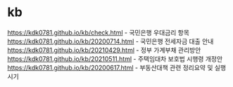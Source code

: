 # kb
https://kdk0781.github.io/kb/check.html   - 국민은행 우대금리 항목
https://kdk0781.github.io/kb/20200714.html - 국민은행 전세자금 대출 안내
https://kdk0781.github.io/kb/20210429.html - 정부 가계부채 관리방안
https://kdk0781.github.io/kb/20210511.html - 주택임대차 보호법 시행령 개정안
https://kdk0781.github.io/kb/20200617.html - 부동산대책 관련 정리요약 및 실행시기
